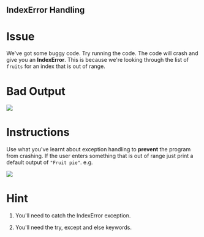 ## IndexError Handling


# Issue

We've got some buggy code. Try running the code. The code will crash and give you an **IndexError**. This is because we're looking through the list of `fruits` for an index that is out of range.


# Bad Output

 ![](https://cdn.fs.teachablecdn.com/GNPYLwHXQFOUTylnvWvK)

# Instructions

Use what you've learnt about exception handling to **prevent** the program from crashing. If the user enters something that is out of range just print a default output of `"Fruit pie"`. e.g.

 
![](https://cdn.fs.teachablecdn.com/6sNP0lqETeG99crht28k)



# Hint

1. You'll need to catch the IndexError exception. 

2. You'll need the try, except and else keywords. 
